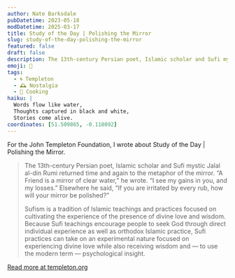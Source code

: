 ```yaml
---
author: Nate Barksdale
pubDatetime: 2023-05-18
modDatetime: 2025-03-17
title: Study of the Day | Polishing the Mirror
slug: study-of-the-day-polishing-the-mirror
featured: false
draft: false
description: The 13th-century Persian poet, Islamic scholar and Sufi mystic Jalal al-din Rumi returned time and again to the metaphor of the mirror. “A Friend is a mirror of...
emoji: 📝
tags:
  - 🌀 Templeton
  - 🕰️ Nostalgia
  - 🍳 Cooking
haiku: |
  Words flow like water,
  Thoughts captured in black and white,
  Stories come alive.
coordinates: [51.509865, -0.118092]
---
```


For the John Templeton Foundation, I wrote about Study of the Day | Polishing the Mirror.

> The 13th-century Persian poet, Islamic scholar and Sufi mystic Jalal al-din Rumi returned time and again to the metaphor of the mirror. “A Friend is a mirror of clear water,” he wrote. “I see my gains in you, and my losses.” Elsewhere he said, “If you are irritated by every rub, how will your mirror be polished?”
>
> Sufism is a tradition of Islamic teachings and practices focused on cultivating the experience of the presence of divine love and wisdom. Because Sufi teachings encourage people to seek God through direct individual experience as well as orthodox Islamic practice, Sufi practices can take on an experimental nature focused on experiencing divine love while also receiving wisdom and — to use the modern term — psychological insight.

[Read more at templeton.org](https://www.templeton.org/news/polishing-the-mirror)
